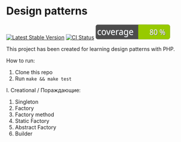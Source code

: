 # Design patterns
[![Latest Stable Version](http://poser.pugx.org/twent/design-patterns/v)](https://packagist.org/packages/twent/design-patterns)
[![CI Status](https://github.com/twent/design-patterns-php/actions/workflows/build.yml/badge.svg)](https://github.com/twent/design-patterns-php/actions)
[![Tests Coverage](https://github.com/twent/design-patterns-php/blob/master/badge.svg)](https://github.com/twent/design-patterns-php/actions)

This project has been created for learning design patterns with PHP.

How to run:
1. Clone this repo
2. Run `make && make test`

I. Creational / Пораждающие:
   1. Singleton
   2. Factory
   3. Factory method
   4. Static Factory
   5. Abstract Factory
   6. Builder
